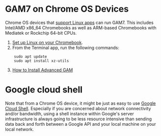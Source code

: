 # GAM7 on Chrome OS Devices
Chrome OS devices that [support Linux apps](https://support.google.com/chromebook/answer/9145439?hl=en) can run GAM7. This includes Intel/AMD x86_64 Chromebooks as well as ARM-based Chromebooks with Mediatek or Rockchip 64-bit CPUs.

1. [Set up Linux on your Chromebook](https://support.google.com/chromebook/answer/9145439?hl=en).
1. From the Terminal app, run the following commands:
```
    sudo apt update
    sudo apt install xz-utils
```
3. [How to Install Advanced GAM](How-to-Install-Advanced-GAM)

# Google cloud shell

Note that from a Chrome OS device, it might be just as easy to use [Google Cloud Shell](https://cloud.google.com/shell). Especially if you are concerned about network connectivity and/or bandwidth, using a shell instance within Google's server infrastructure is always going to be less resource intensive than sending data back and forth between a Google API and your local machine on your local network.
